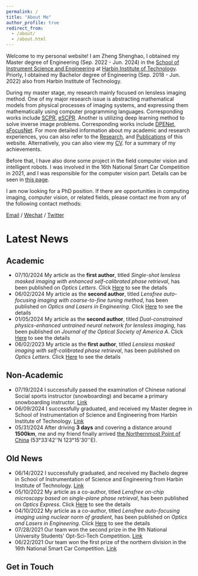 ```yaml
---
permalink: /
title: "About Me"
author_profile: true
redirect_from: 
  - /about/
  - /about.html
---
```


Welcome to my personal website! I am Zheng Shenghao, I obtained my Master degree of Engineering (Sep. 2022 - Jun. 2024) in the [School of Instrument Science and Engineering](https://ise.hit.edu.cn/) at [Harbin Institute of Technology](https://www.hit.edu.cn/). Priorly, I obtained my Bachelor degree of Engineering (Sep. 2018 - Jun. 2022) also from Harbin Institute of Technology.

During my master stage, my research mainly focused on lensless imaging method. One of my major research issue is abstracting mathematical models from physical processes of imaging systems, and expressing them mathematically using computer programming languages. Corresponding works include [SCPR](../publications/number-3.md), [eSCPR](../publications/number-6.md). Another is utilizing deep learning method to solve inverse image problems. Corresponding works include [DPENet](../publications/number-4.md), [sFocusNet](../publications/number-5.md). For more detailed information about my academic and research experiences, you can also refer to the [Research](../_pages/research.md), and  [Publications](../_pages/publications.md) of this website. Alternatively, you can also view my [CV](../files/Shenghao_Zheng_PhD_application_CV_for_robotic_groups.pdf). for a summary of my achievements. 

Before that, I have also done some project in the field computer vision and intelligent robots. I was involved in the 16th National Smart Car Competition in 2021, and I was responsible for the computer vision part. Details can be seen in [this page](../news/smart_car.md). 

I am now looking for a PhD position. If there are opportunities in computing imaging, computer vision, or related fields, please contact me from any of the following contact methods:

[Email](mailto:zhengshenghao666@gmail.com) / [Wechat](../images/my_imgs/wechat.png) / [Twitter](https://x.com/fu_yo_no_ha_na)

# Latest News

## Academic

+ 07/10/2024 My article as the **first author**, titled *Single-shot lensless masked imaging with enhanced self-calibrated phase retrieval*, has been published on *Optics Letters*. Click [Here](../publications/number-6.md) to see the details
+ 06/02/2024 My article as the **second author**, titled *Lensfree auto-focusing imaging with coarse-to-fine tuning method*, has been published on *Optics and Lasers in Engineering*. Click [Here](../publications/number-5.md) to see the details
+ 01/05/2024 My article as the **second author**, titled *Dual-constrained physics-enhanced untrained neural network for lensless imaging*, has been published on *Journal of the Optical Society of America A*. Click [Here](../publications/number-4.md) to see the details
+ 06/02/2023 My article as the **first author**, titled *Lensless masked imaging with self-calibrated phase retrieval*, has been published on *Optics Letters*. Click [Here](../publications/number-3.md) to see the details

## Non-Academic

+ 07/19/2024 I successfully passed the examination of Chinese national Social sports instructor (snowboarding) and became a primary snowboarding instructor. [Link](../news/snowboarding.md)
+ 06/09/2024 I successfully graduated, and received my Master degree in School of Instrumentation of Science and Engineering from Harbin Institute of Technology. [Link](../news/MA_gra.md) 
+ 05/31/2024 After driving **3 days** and covering a distance around **1500km**, me and my friend finally arrived [the Northernmost Point of China](../news/north_point.md) (53°33'42''N 123°15'30''E). 

## Old News

+ 06/14/2022 I successfully graduated, and received my Bachelo degree in School of Instrumentation of Science and Engineering from Harbin Institute of Technology. [Link](../news/BA_gra.md)
+ 05/10/2022 My article as a co-author, titled *Lensfree on-chip microscopy based on single-plane phase retrieval*, has been published on *Optics Express*. Click [Here](../publications/number-2.md) to see the details
+ 04/10/2022 My article as a co-author, titled *Lensfree auto-focusing imaging using nuclear norm of gradient*, has been published on *Optics and Lasers in Engineering*. Click [Here](../publications/number-1.md) to see the details
+ 07/28/2021 Our team won the second prize in the 9th National University Students' Opt-Sci-Tech Competition. [Link](../news/opt-ele.md)
+ 06/22/2021 Our team won the first prize of the northern division in the 16th National Smart Car Competition. [Link](../news/smart_car.md)

## Get in Touch



